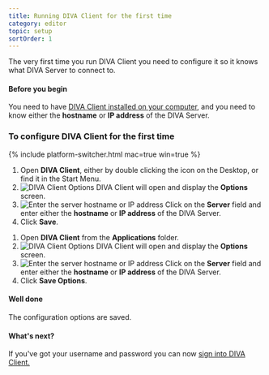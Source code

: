 ```yaml
---
title: Running DIVA Client for the first time
category: editor
topic: setup
sortOrder: 1
---
```


The very first time you run DIVA Client you need to configure it so it knows what DIVA Server to connect to.

<div class="note note--collapse">
  <h4 class="note__title"><i class="fa fa-hand-stop-o"></i> Before you begin</a></h4>
  <div class="note__body">
    <p>You need to have <a href="/v2/articles/installing-diva-client.html">DIVA Client installed on your computer</a>, and you need to know either the <strong>hostname</strong> or <strong>IP address</strong> of the DIVA Server.</p>
  </div>
</div>

### To configure DIVA Client for the first time

{% include platform-switcher.html mac=true win=true %}

<div class="platform-win">
  <ol>
    <li>Open <strong>DIVA Client</strong>, either by double clicking the icon on the Desktop, or find it in the Start Menu.</li>
    <li>
      <img src="/images/v2/win/diva-client-options.png" alt="DIVA Client Options"/>
      DIVA Client will open and display the <strong>Options</strong> screen.
    </li>
    <li>
      <img src="/images/v2/win/diva-client-options-server.png" alt="Enter the server hostname or IP address"/>
      Click on the <strong>Server</strong> field and enter either the <strong>hostname</strong> or <strong>IP address</strong> of the DIVA Server.
    </li>
    <li>Click <strong>Save</strong>.</li>
  </ol>
</div>

<div class="platform-mac">
<ol>
  <li>Open <strong>DIVA Client</strong> from the <strong>Applications</strong> folder.</li>
  <li>
    <img src="/images/v2/mac/diva-client-options.png" alt="DIVA Client Options"/>
    DIVA Client will open and display the <strong>Options</strong> screen.
  </li>
  <li>
    <img src="/images/v2/mac/diva-client-options-server.png" alt="Enter the server hostname or IP address"/>
    Click on the <strong>Server</strong> field and enter either the <strong>hostname</strong> or <strong>IP address</strong> of the DIVA Server.
  </li>
  <li>Click <strong>Save Options</strong>.</li>
</ol>
</div>

<div class="note note--success">
  <h4 class="note__title"><i class="fa fa-check-circle"></i> Well done</h4>
  <p>The configuration options are saved.</p>
</div>

<div class="note note--info note--collapse">
  <h4 class="note__title"><i class="fa fa-question-circle"></i> What's next?</h4>
  <div class="note__body">
    <p>If you've got your username and password you can now <a href="/v2/articles/signing-into-diva-client.html">sign into DIVA Client.</p>
  </div>
</div>
